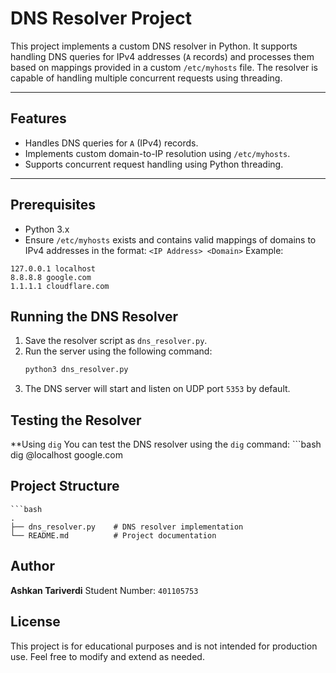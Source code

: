 # DNS Resolver Project

This project implements a custom DNS resolver in Python. It supports handling DNS queries for IPv4 addresses (`A` records) and processes them based on mappings provided in a custom `/etc/myhosts` file. The resolver is capable of handling multiple concurrent requests using threading.

---

## Features
- Handles DNS queries for `A` (IPv4) records.
- Implements custom domain-to-IP resolution using `/etc/myhosts`.
- Supports concurrent request handling using Python threading.

---

## Prerequisites
- Python 3.x
- Ensure `/etc/myhosts` exists and contains valid mappings of domains to IPv4 addresses in the format:
`<IP Address> <Domain>`
Example:

```plaintext    
127.0.0.1 localhost 
8.8.8.8 google.com 
1.1.1.1 cloudflare.com
```
## Running the DNS Resolver


1. Save the resolver script as `dns_resolver.py`.
2. Run the server using the following command: 
    ```bash
    python3 dns_resolver.py
3. The DNS server will start and listen on UDP port `5353` by default.


## Testing the Resolver
**Using `dig`
You can test the DNS resolver using the `dig` command:
    ```bash
    dig @localhost google.com

## Project Structure
    ```bash
    .
    ├── dns_resolver.py    # DNS resolver implementation
    └── README.md          # Project documentation

## Author
**Ashkan Tariverdi**
Student Number: `401105753`

## License
This project is for educational purposes and is not intended for production use. Feel free to modify and extend as needed.

